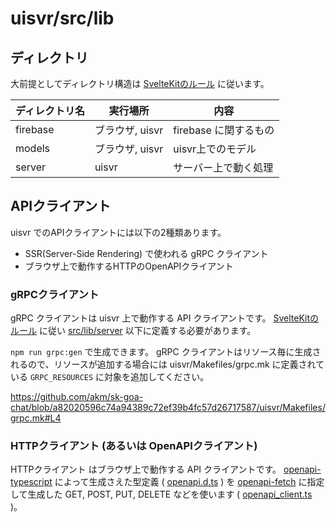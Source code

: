 # uisvr/src/lib

## ディレクトリ

大前提としてディレクトリ構造は [SvelteKitのルール](https://kit.svelte.jp/docs/modules#$lib-$lib-server) に従います。

| ディレクトリ名 | 実行場所        | 内容                  |
| -------------- | --------------- | --------------------- |
| firebase       | ブラウザ, uisvr | firebase に関するもの |
| models         | ブラウザ, uisvr | uisvr上でのモデル     |
| server         | uisvr           | サーバー上で動く処理  |

## APIクライアント

uisvr でのAPIクライアントには以下の2種類あります。

- SSR(Server-Side Rendering) で使われる gRPC クライアント
- ブラウザ上で動作するHTTPのOpenAPIクライアント

### gRPCクライアント

gRPC クライアントは uisvr 上で動作する API クライアントです。
[SvelteKitのルール](https://kit.svelte.jp/docs/modules#$lib-$lib-server) に従い [src/lib/server](./server/) 以下に定義する必要があります。

`npm run grpc:gen` で生成できます。
gRPC クライアントはリソース毎に生成されるので、リソースが追加する場合には uisvr/Makefiles/grpc.mk に定義されている `GRPC_RESOURCES` に対象を追加してください。

https://github.com/akm/sk-goa-chat/blob/a82020596c74a94389c72ef39b4fc57d26717587/uisvr/Makefiles/grpc.mk#L4

### HTTPクライアント (あるいは OpenAPIクライアント)

HTTPクライアント はブラウザ上で動作する API クライアントです。
[openapi-typescript](https://github.com/drwpow/openapi-typescript) によって生成さえた型定義 ( [openapi.d.ts](./openapi.d.ts) ) を [openapi-fetch](https://github.com/drwpow/openapi-typescript/tree/main/packages/openapi-fetch) に指定して生成した GET, POST, PUT, DELETE などを使います ( [openapi_client.ts](./openapi_client.ts) )。
